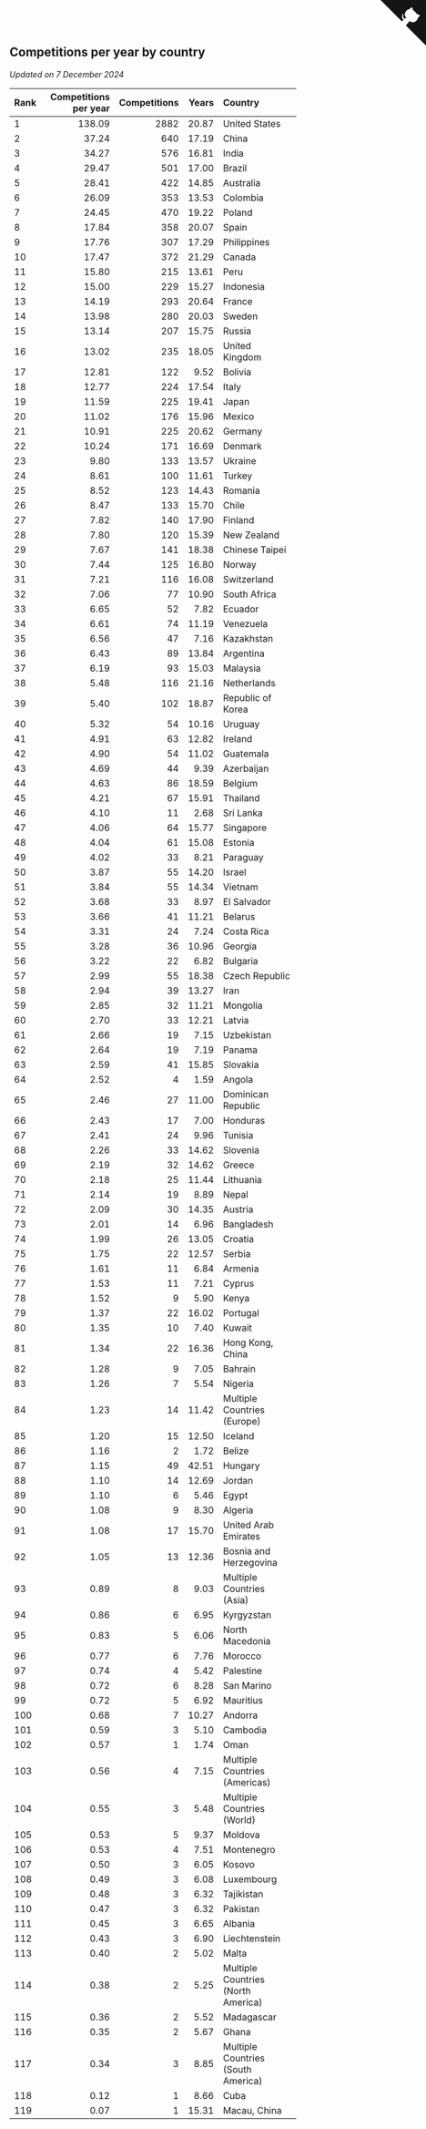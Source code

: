 ## Competitions per year by country

*Updated on  7 December 2024*

| Rank | Competitions per year | Competitions | Years | Country |
| :--- | ---: | ---: | ---: | :--- |
| 1 | 138.09 | 2882 | 20.87 | United States |
| 2 | 37.24 | 640 | 17.19 | China |
| 3 | 34.27 | 576 | 16.81 | India |
| 4 | 29.47 | 501 | 17.00 | Brazil |
| 5 | 28.41 | 422 | 14.85 | Australia |
| 6 | 26.09 | 353 | 13.53 | Colombia |
| 7 | 24.45 | 470 | 19.22 | Poland |
| 8 | 17.84 | 358 | 20.07 | Spain |
| 9 | 17.76 | 307 | 17.29 | Philippines |
| 10 | 17.47 | 372 | 21.29 | Canada |
| 11 | 15.80 | 215 | 13.61 | Peru |
| 12 | 15.00 | 229 | 15.27 | Indonesia |
| 13 | 14.19 | 293 | 20.64 | France |
| 14 | 13.98 | 280 | 20.03 | Sweden |
| 15 | 13.14 | 207 | 15.75 | Russia |
| 16 | 13.02 | 235 | 18.05 | United Kingdom |
| 17 | 12.81 | 122 | 9.52 | Bolivia |
| 18 | 12.77 | 224 | 17.54 | Italy |
| 19 | 11.59 | 225 | 19.41 | Japan |
| 20 | 11.02 | 176 | 15.96 | Mexico |
| 21 | 10.91 | 225 | 20.62 | Germany |
| 22 | 10.24 | 171 | 16.69 | Denmark |
| 23 | 9.80 | 133 | 13.57 | Ukraine |
| 24 | 8.61 | 100 | 11.61 | Turkey |
| 25 | 8.52 | 123 | 14.43 | Romania |
| 26 | 8.47 | 133 | 15.70 | Chile |
| 27 | 7.82 | 140 | 17.90 | Finland |
| 28 | 7.80 | 120 | 15.39 | New Zealand |
| 29 | 7.67 | 141 | 18.38 | Chinese Taipei |
| 30 | 7.44 | 125 | 16.80 | Norway |
| 31 | 7.21 | 116 | 16.08 | Switzerland |
| 32 | 7.06 | 77 | 10.90 | South Africa |
| 33 | 6.65 | 52 | 7.82 | Ecuador |
| 34 | 6.61 | 74 | 11.19 | Venezuela |
| 35 | 6.56 | 47 | 7.16 | Kazakhstan |
| 36 | 6.43 | 89 | 13.84 | Argentina |
| 37 | 6.19 | 93 | 15.03 | Malaysia |
| 38 | 5.48 | 116 | 21.16 | Netherlands |
| 39 | 5.40 | 102 | 18.87 | Republic of Korea |
| 40 | 5.32 | 54 | 10.16 | Uruguay |
| 41 | 4.91 | 63 | 12.82 | Ireland |
| 42 | 4.90 | 54 | 11.02 | Guatemala |
| 43 | 4.69 | 44 | 9.39 | Azerbaijan |
| 44 | 4.63 | 86 | 18.59 | Belgium |
| 45 | 4.21 | 67 | 15.91 | Thailand |
| 46 | 4.10 | 11 | 2.68 | Sri Lanka |
| 47 | 4.06 | 64 | 15.77 | Singapore |
| 48 | 4.04 | 61 | 15.08 | Estonia |
| 49 | 4.02 | 33 | 8.21 | Paraguay |
| 50 | 3.87 | 55 | 14.20 | Israel |
| 51 | 3.84 | 55 | 14.34 | Vietnam |
| 52 | 3.68 | 33 | 8.97 | El Salvador |
| 53 | 3.66 | 41 | 11.21 | Belarus |
| 54 | 3.31 | 24 | 7.24 | Costa Rica |
| 55 | 3.28 | 36 | 10.96 | Georgia |
| 56 | 3.22 | 22 | 6.82 | Bulgaria |
| 57 | 2.99 | 55 | 18.38 | Czech Republic |
| 58 | 2.94 | 39 | 13.27 | Iran |
| 59 | 2.85 | 32 | 11.21 | Mongolia |
| 60 | 2.70 | 33 | 12.21 | Latvia |
| 61 | 2.66 | 19 | 7.15 | Uzbekistan |
| 62 | 2.64 | 19 | 7.19 | Panama |
| 63 | 2.59 | 41 | 15.85 | Slovakia |
| 64 | 2.52 | 4 | 1.59 | Angola |
| 65 | 2.46 | 27 | 11.00 | Dominican Republic |
| 66 | 2.43 | 17 | 7.00 | Honduras |
| 67 | 2.41 | 24 | 9.96 | Tunisia |
| 68 | 2.26 | 33 | 14.62 | Slovenia |
| 69 | 2.19 | 32 | 14.62 | Greece |
| 70 | 2.18 | 25 | 11.44 | Lithuania |
| 71 | 2.14 | 19 | 8.89 | Nepal |
| 72 | 2.09 | 30 | 14.35 | Austria |
| 73 | 2.01 | 14 | 6.96 | Bangladesh |
| 74 | 1.99 | 26 | 13.05 | Croatia |
| 75 | 1.75 | 22 | 12.57 | Serbia |
| 76 | 1.61 | 11 | 6.84 | Armenia |
| 77 | 1.53 | 11 | 7.21 | Cyprus |
| 78 | 1.52 | 9 | 5.90 | Kenya |
| 79 | 1.37 | 22 | 16.02 | Portugal |
| 80 | 1.35 | 10 | 7.40 | Kuwait |
| 81 | 1.34 | 22 | 16.36 | Hong Kong, China |
| 82 | 1.28 | 9 | 7.05 | Bahrain |
| 83 | 1.26 | 7 | 5.54 | Nigeria |
| 84 | 1.23 | 14 | 11.42 | Multiple Countries (Europe) |
| 85 | 1.20 | 15 | 12.50 | Iceland |
| 86 | 1.16 | 2 | 1.72 | Belize |
| 87 | 1.15 | 49 | 42.51 | Hungary |
| 88 | 1.10 | 14 | 12.69 | Jordan |
| 89 | 1.10 | 6 | 5.46 | Egypt |
| 90 | 1.08 | 9 | 8.30 | Algeria |
| 91 | 1.08 | 17 | 15.70 | United Arab Emirates |
| 92 | 1.05 | 13 | 12.36 | Bosnia and Herzegovina |
| 93 | 0.89 | 8 | 9.03 | Multiple Countries (Asia) |
| 94 | 0.86 | 6 | 6.95 | Kyrgyzstan |
| 95 | 0.83 | 5 | 6.06 | North Macedonia |
| 96 | 0.77 | 6 | 7.76 | Morocco |
| 97 | 0.74 | 4 | 5.42 | Palestine |
| 98 | 0.72 | 6 | 8.28 | San Marino |
| 99 | 0.72 | 5 | 6.92 | Mauritius |
| 100 | 0.68 | 7 | 10.27 | Andorra |
| 101 | 0.59 | 3 | 5.10 | Cambodia |
| 102 | 0.57 | 1 | 1.74 | Oman |
| 103 | 0.56 | 4 | 7.15 | Multiple Countries (Americas) |
| 104 | 0.55 | 3 | 5.48 | Multiple Countries (World) |
| 105 | 0.53 | 5 | 9.37 | Moldova |
| 106 | 0.53 | 4 | 7.51 | Montenegro |
| 107 | 0.50 | 3 | 6.05 | Kosovo |
| 108 | 0.49 | 3 | 6.08 | Luxembourg |
| 109 | 0.48 | 3 | 6.32 | Tajikistan |
| 110 | 0.47 | 3 | 6.32 | Pakistan |
| 111 | 0.45 | 3 | 6.65 | Albania |
| 112 | 0.43 | 3 | 6.90 | Liechtenstein |
| 113 | 0.40 | 2 | 5.02 | Malta |
| 114 | 0.38 | 2 | 5.25 | Multiple Countries (North America) |
| 115 | 0.36 | 2 | 5.52 | Madagascar |
| 116 | 0.35 | 2 | 5.67 | Ghana |
| 117 | 0.34 | 3 | 8.85 | Multiple Countries (South America) |
| 118 | 0.12 | 1 | 8.66 | Cuba |
| 119 | 0.07 | 1 | 15.31 | Macau, China |


<a href="https://github.com/JustinTimeCuber/wca_statistics" class="github-corner" aria-label="View source on Github"><svg width="80" height="80" viewBox="0 0 250 250" style="fill:#151513; color:#fff; position: absolute; top: 0; border: 0; right: 0;" aria-hidden="true"><path d="M0,0 L115,115 L130,115 L142,142 L250,250 L250,0 Z"></path><path d="M128.3,109.0 C113.8,99.7 119.0,89.6 119.0,89.6 C122.0,82.7 120.5,78.6 120.5,78.6 C119.2,72.0 123.4,76.3 123.4,76.3 C127.3,80.9 125.5,87.3 125.5,87.3 C122.9,97.6 130.6,101.9 134.4,103.2" fill="currentColor" style="transform-origin: 130px 106px;" class="octo-arm"></path><path d="M115.0,115.0 C114.9,115.1 118.7,116.5 119.8,115.4 L133.7,101.6 C136.9,99.2 139.9,98.4 142.2,98.6 C133.8,88.0 127.5,74.4 143.8,58.0 C148.5,53.4 154.0,51.2 159.7,51.0 C160.3,49.4 163.2,43.6 171.4,40.1 C171.4,40.1 176.1,42.5 178.8,56.2 C183.1,58.6 187.2,61.8 190.9,65.4 C194.5,69.0 197.7,73.2 200.1,77.6 C213.8,80.2 216.3,84.9 216.3,84.9 C212.7,93.1 206.9,96.0 205.4,96.6 C205.1,102.4 203.0,107.8 198.3,112.5 C181.9,128.9 168.3,122.5 157.7,114.1 C157.9,116.9 156.7,120.9 152.7,124.9 L141.0,136.5 C139.8,137.7 141.6,141.9 141.8,141.8 Z" fill="currentColor" class="octo-body"></path></svg></a><style>.github-corner:hover .octo-arm{animation:octocat-wave 560ms ease-in-out}@keyframes octocat-wave{0%,100%{transform:rotate(0)}20%,60%{transform:rotate(-25deg)}40%,80%{transform:rotate(10deg)}}@media (max-width:500px){.github-corner:hover .octo-arm{animation:none}.github-corner .octo-arm{animation:octocat-wave 560ms ease-in-out}}</style>
